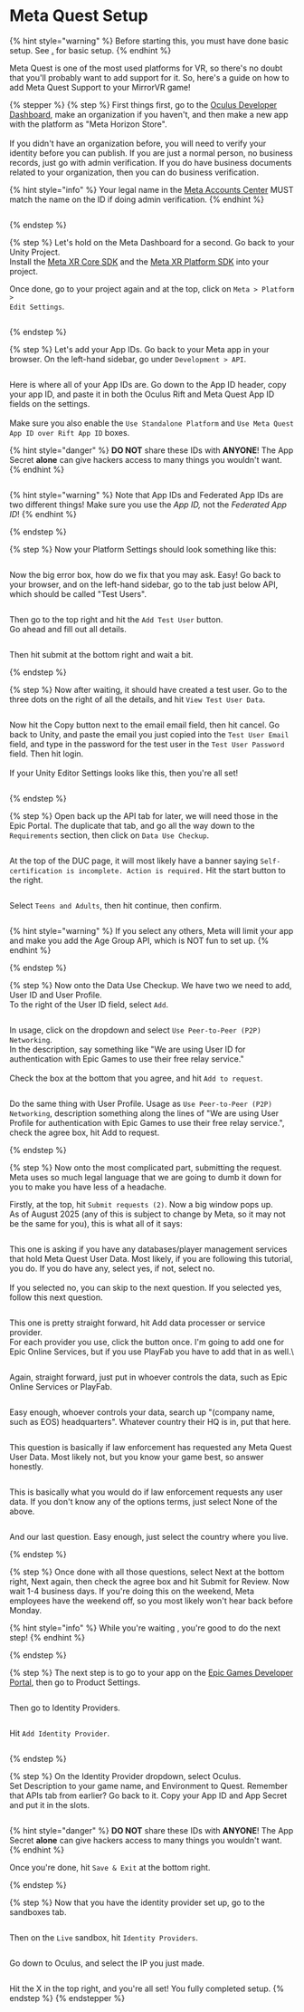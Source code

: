 # Meta Quest Setup

{% hint style="warning" %}
Before starting this, you must have done basic setup. See [.](./ "mention") for basic setup.
{% endhint %}

Meta Quest is one of the most used platforms for VR, so there's no doubt that you'll probably want to add support for it. So, here's a guide on how to add Meta Quest Support to your MirrorVR game!

{% stepper %}
{% step %}
First things first, go to the [Oculus Developer Dashboard](https://developer.oculus.com/manage/), make an organization if you haven't, and then make a new app with the platform as "Meta Horizon Store". \
\
If you didn't have an organization before, you will need to verify your identity before you can publish. If you are just a normal person, no business records, just go with admin verification. If you do have business documents related to your organization, then you can do business verification.&#x20;

{% hint style="info" %}
Your legal name in the [Meta Accounts Center](https://accountscenter.meta.com/accounts) MUST match the name on the ID if doing admin verification.
{% endhint %}

<figure><img src="../../.gitbook/assets/image.png" alt=""><figcaption></figcaption></figure>


{% endstep %}

{% step %}
Let's hold on the Meta Dashboard for a second. Go back to your Unity Project.\
Install the [Meta XR Core SDK](https://assetstore.unity.com/packages/tools/integration/meta-xr-core-sdk-269169) and the [Meta XR Platform SDK](https://assetstore.unity.com/packages/tools/integration/meta-xr-platform-sdk-262366) into your project.

Once done, go to your project again and at the top, click on `Meta > Platform >` \
`Edit Settings`.&#x20;

<figure><img src="../../.gitbook/assets/image (1).png" alt=""><figcaption></figcaption></figure>


{% endstep %}

{% step %}
Let's add your App IDs. Go back to your Meta app in your browser. On the left-hand sidebar, go under `Development > API`.&#x20;

<figure><img src="../../.gitbook/assets/image (2).png" alt=""><figcaption></figcaption></figure>

Here is where all of your App IDs are. Go down to the App ID header, copy your app ID, and paste it in both the Oculus Rift and Meta Quest App ID fields on the settings. \
\
Make sure you also enable the `Use Standalone Platform` and `Use Meta Quest App ID over Rift App ID` boxes.

{% hint style="danger" %}
**DO NOT** share these IDs with **ANYONE**! The App Secret **alone** can give hackers access to many things you wouldn't want.
{% endhint %}

<figure><img src="../../.gitbook/assets/image (3).png" alt=""><figcaption></figcaption></figure>

{% hint style="warning" %}
Note that App IDs and Federated App IDs are two different things! Make sure you use the _App ID,_ not the _Federated App ID_!
{% endhint %}


{% endstep %}

{% step %}
Now your Platform Settings should look something like this:

<figure><img src="../../.gitbook/assets/image (4).png" alt=""><figcaption></figcaption></figure>

Now the big error box, how do we fix that you may ask. Easy! Go back to your browser, and on the left-hand sidebar, go to the tab just below API, which should be called "Test Users".

<figure><img src="../../.gitbook/assets/image (5).png" alt=""><figcaption></figcaption></figure>

Then go to the top right and hit the `Add Test User` button.\
Go ahead and fill out all details.

<figure><img src="../../.gitbook/assets/image (6).png" alt=""><figcaption></figcaption></figure>

Then hit submit at the bottom right and wait a bit.


{% endstep %}

{% step %}
Now after waiting, it should have created a test user. Go to the three dots on the right of all the details, and hit `View Test User Data`.&#x20;

<figure><img src="../../.gitbook/assets/image (7).png" alt=""><figcaption></figcaption></figure>

Now hit the Copy button next to the email email field, then hit cancel. Go back to Unity, and paste the email you just copied into the `Test User Email` field, and type in the password for the test user in the `Test User Password` field. Then hit login.\
\
If your Unity Editor Settings looks like this, then you're all set!

<figure><img src="../../.gitbook/assets/image (8).png" alt=""><figcaption></figcaption></figure>


{% endstep %}

{% step %}
Open back up the API tab for later, we will need those in the Epic Portal. The duplicate that tab, and go all the way down to the `Requirements` section, then click on `Data Use Checkup`.

<figure><img src="../../.gitbook/assets/image (9).png" alt=""><figcaption></figcaption></figure>

At the top of the DUC page, it will most likely have a banner saying `Self-certification is incomplete. Action is required.` Hit the start button to the right.

<figure><img src="../../.gitbook/assets/image (10).png" alt=""><figcaption></figcaption></figure>

Select `Teens and Adults`, then hit continue, then confirm.

<figure><img src="../../.gitbook/assets/image (11).png" alt=""><figcaption></figcaption></figure>

{% hint style="warning" %}
If you select any others, Meta will limit your app and make you add the Age Group API, which is NOT fun to set up.
{% endhint %}


{% endstep %}

{% step %}
Now onto the Data Use Checkup. We have two we need to add, User ID and User Profile.\
To the right of the User ID field, select `Add`.

<figure><img src="../../.gitbook/assets/image (12).png" alt=""><figcaption></figcaption></figure>

In usage, click on the dropdown and select `Use Peer-to-Peer (P2P) Networking`.\
In the description, say something like "We are using User ID for authentication with Epic Games to use their free relay service."\
\
Check the box at the bottom that you agree, and hit `Add to request`.

<figure><img src="../../.gitbook/assets/image (13).png" alt=""><figcaption></figcaption></figure>

Do the same thing with User Profile. Usage as `Use Peer-to-Peer (P2P) Networking`, description something along the lines of "We are using User Profile for authentication with Epic Games to use their free relay service.", check the agree box, hit Add to request.


{% endstep %}

{% step %}
Now onto the most complicated part, submitting the request. Meta uses so much legal language that we are going to dumb it down for you to make you have less of a headache.

Firstly, at the top, hit `Submit requests (2)`. Now a big window pops up.\
As of August 2025 (any of this is subject to change by Meta, so it may not be the same for you), this is what all of it says:

<figure><img src="../../.gitbook/assets/image (14).png" alt=""><figcaption></figcaption></figure>

This one is asking if you have any databases/player management services that hold Meta Quest User Data. Most likely, if you are following this tutorial, you do. If you do have any, select yes, if not, select no.\
\
If you selected no, you can skip to the next question. If you selected yes, follow this next question.

<figure><img src="../../.gitbook/assets/image (15).png" alt=""><figcaption></figcaption></figure>

This one is pretty straight forward,  hit Add data processer or service provider.\
For each provider you use, click the button once. I'm going to add one for Epic Online Services, but if you use PlayFab you have to add that in as well.\


<figure><img src="../../.gitbook/assets/image (16).png" alt=""><figcaption></figcaption></figure>

Again, straight forward, just put in whoever controls the data, such as Epic Online Services or PlayFab.

<figure><img src="../../.gitbook/assets/image (17).png" alt=""><figcaption></figcaption></figure>

Easy enough, whoever controls your data, search up "(company name, such as EOS) headquarters". Whatever country their HQ is in, put that here.

<figure><img src="../../.gitbook/assets/image (18).png" alt=""><figcaption></figcaption></figure>

This question is basically if law enforcement has requested any Meta Quest User Data. Most likely not, but you know your game best, so answer honestly.

<figure><img src="../../.gitbook/assets/image (19).png" alt=""><figcaption></figcaption></figure>

This is basically what you would do if law enforcement requests any user data. If you don't know any of the options terms, just select None of the above.

<figure><img src="../../.gitbook/assets/image (20).png" alt=""><figcaption></figcaption></figure>

And our last question. Easy enough, just select the country where you live.


{% endstep %}

{% step %}
Once done with all those questions, select Next at the bottom right, Next again, then check the agree box and hit Submit for Review. Now wait 1-4 business days. If you're doing this on the weekend, Meta employees have the weekend off, so you most likely won't hear back before Monday.&#x20;

{% hint style="info" %}
While you're waiting , you're good to do the next step!
{% endhint %}


{% endstep %}

{% step %}
The next step is to go to your app on the [Epic Games Developer Portal](https://dev.epicgames.com/portal), then go to Product Settings.

<figure><img src="../../.gitbook/assets/image (21).png" alt=""><figcaption></figcaption></figure>

Then go to Identity Providers.

<figure><img src="../../.gitbook/assets/image (23).png" alt=""><figcaption></figcaption></figure>

Hit `Add Identity Provider`.

<figure><img src="../../.gitbook/assets/image (24).png" alt=""><figcaption></figcaption></figure>


{% endstep %}

{% step %}
On the Identity Provider dropdown, select Oculus.\
Set Description to your game name, and Environment to Quest. Remember that APIs tab from earlier? Go back to it. Copy your App ID and App Secret and put it in the slots.

<figure><img src="../../.gitbook/assets/image (25).png" alt=""><figcaption></figcaption></figure>

{% hint style="danger" %}
**DO NOT** share these IDs with **ANYONE**! The App Secret **alone** can give hackers access to many things you wouldn't want.
{% endhint %}

Once you're done, hit `Save & Exit` at the bottom right.


{% endstep %}

{% step %}
Now that you have the identity provider set up, go to the sandboxes tab.

<figure><img src="../../.gitbook/assets/image (22).png" alt=""><figcaption></figcaption></figure>

Then on the `Live` sandbox, hit `Identity Providers`.&#x20;

<figure><img src="../../.gitbook/assets/image (26).png" alt=""><figcaption></figcaption></figure>

Go down to Oculus, and select the IP you just made.

<figure><img src="../../.gitbook/assets/image (27).png" alt=""><figcaption></figcaption></figure>

Hit the X in the top right, and you're all set! You fully completed setup.
{% endstep %}
{% endstepper %}
